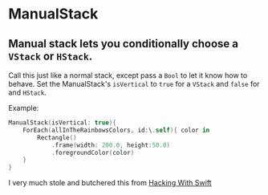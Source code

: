 # ManualStack

## Manual stack lets you conditionally choose a `VStack` or `HStack`.

Call this just like a normal stack, except pass a ``Bool`` to let it know how to behave. Set the ManualStack's ``isVertical`` to `true` for a `VStack` and `false` for and `HStack`.

Example:

```swift
ManualStack(isVertical: true){
    ForEach(allInTheRainbowsColors, id:\.self){ color in
        Rectangle()
            .frame(width: 200.0, height:50.0)
            .foregroundColor(color)
    }
}
```
I very much stole and butchered this from [Hacking With Swift](https://www.hackingwithswift.com/quick-start/swiftui/how-to-automatically-switch-between-hstack-and-vstack-based-on-size-class)
